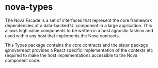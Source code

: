 # nova-types

The Nova Facade is a set of interfaces that represent the core framework dependencies of a data-backed UI component in a large application. This allows high value components to be written in a host agnostic fashion and used within any host that implements the Nova contracts.

This Types package contains the core contracts and the sister package @nova/react provides a React specific implementation of the contexts etc required to make the host implementations accessible to the Nova component code.

